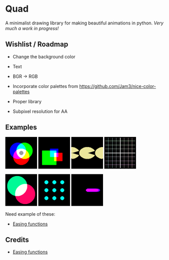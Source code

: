 # Quad
A minimalist drawing library for making beautiful animations in python.
_Very much a work in progress!_

## Wishlist / Roadmap

+ Change the background color
+ Text

+ BGR -> RGB
+ Incorporate color palettes from https://github.com/Jam3/nice-color-palettes
+ Proper library
+ Subpixel resolution for AA

## Examples

![](examples/simple_circles.png)
![](examples/simple_rectangle.png)
![](examples/simple_ellipses.png)
![](examples/simple_lines.png)


![](examples/moving_circles.gif)
![](examples/checkerboard.gif)
![](examples/timer.gif)

Need example of these:

+ [Easing functions](https://easings.net/) 

## Credits

+ [Easing functions](https://github.com/semitable/easing-functions)